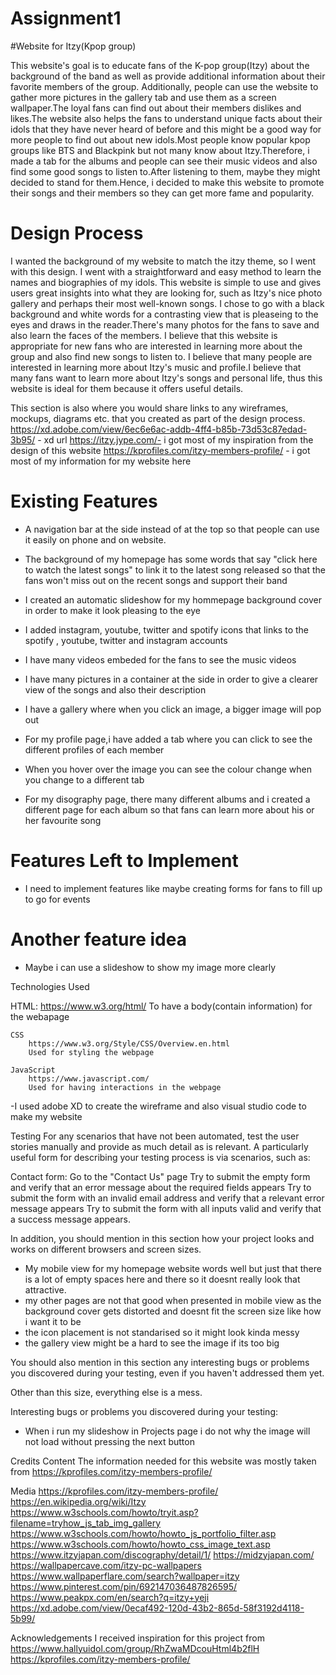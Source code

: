 # Assignment1

#Website for Itzy(Kpop group)

This website's goal is to educate fans of the K-pop group(Itzy) about the background of the band as well as provide additional information about their favorite members of the group. Additionally, people can use the website to gather more pictures in the gallery tab and use them as a screen wallpaper.The loyal fans can find out about their members dislikes and likes.The website also helps the fans to understand unique facts about their idols that they have never heard of before and this might be a good way for more people to find out about new idols.Most people know popular kpop groups like BTS and Blackpink but not many know about Itzy.Therefore, i made a tab for the albums and people can see their music videos and also find some good songs to listen to.After listening to them, maybe they might decided to stand for them.Hence, i decided to make this website to promote their songs and their members so they can get more fame and popularity.

# Design Process

I wanted the background of my website to match the itzy theme, so I went with this design. I went with a straightforward and easy method to learn the names and biographies of my idols. This website is simple to use and gives users great insights into what they are looking for, such as Itzy's nice photo gallery and perhaps their most well-known songs. I chose to go with a black background and white words for a contrasting view that is pleaseing to the eyes and draws in the reader.There's many photos for the fans to save and also learn the faces of the members. I believe that this website is appropriate for new fans who are interested in learning more about the group and also find new songs to listen to. I believe that many people are interested in learning more about Itzy's music and profile.I believe that many fans want to learn more about Itzy's songs and personal life, thus this website is ideal for them because it offers useful details.

This section is also where you would share links to any wireframes, mockups, diagrams etc. that you created as part of the design process.
https://xd.adobe.com/view/6ec6e6ac-addb-4ff4-b85b-73d53c87edad-3b95/ - xd url
https://itzy.jype.com/- i got most of my inspiration from the design of this website
https://kprofiles.com/itzy-members-profile/ - i got most of my information for my website here

# Existing Features

- A navigation bar at the side instead of at the top so that people can use it easily on phone and on website.

- The background of my homepage has some words that say "click here to watch the latest songs" to link it to the latest song released so that the fans won't miss out on the recent songs and support their band

- I created an automatic slideshow for my hommepage background cover in order to make it look pleasing to the eye

- I added instagram, youtube, twitter and spotify icons that links to the spotify , youtube, twitter and instagram accounts

- I have many videos embeded for the fans to see the music videos

- I have many pictures in a container at the side in order to give a clearer view of the songs and also their description

- I have a gallery where when you click an image, a bigger image will pop out

- For my profile page,i have added a tab where you can click to see the different profiles of each member

- When you hover over the image you can see the colour change when you change to a different tab

- For my disography page, there many different albums and i created a different page for each album so that fans can learn
  more about his or her favourite song

# Features Left to Implement

- I need to implement features like maybe creating forms for fans to fill up to go for events

# Another feature idea

- Maybe i can use a slideshow to show my image more clearly

Technologies Used

HTML:
https://www.w3.org/html/
To have a body(contain information) for the webapage

    CSS
        https://www.w3.org/Style/CSS/Overview.en.html
        Used for styling the webpage

    JavaScript
        https://www.javascript.com/
        Used for having interactions in the webpage

-I used adobe XD to create the wireframe and also visual studio code to make my website

Testing
For any scenarios that have not been automated, test the user stories manually and provide as much detail as is relevant. A particularly useful form for describing your testing process is via scenarios, such as:

Contact form:
Go to the "Contact Us" page
Try to submit the empty form and verify that an error message about the required fields appears
Try to submit the form with an invalid email address and verify that a relevant error message appears
Try to submit the form with all inputs valid and verify that a success message appears.

In addition, you should mention in this section how your project looks and works on different browsers and screen sizes.

- My mobile view for my homepage website words well but just that there is a lot of empty spaces here and there so it doesnt really look that attractive.
- my other pages are not that good when presented in mobile view as the background cover gets distorted and doesnt fit the screen size like how i want it to be
- the icon placement is not standarised so it might look kinda messy
- the gallery view might be a hard to see the image if its too big

You should also mention in this section any interesting bugs or problems you discovered during your testing, even if you haven't addressed them yet.

Other than this size, everything else is a mess.

Interesting bugs or problems you discovered during your testing:

- When i run my slideshow in Projects page i do not why the image will not load without pressing the next button

Credits
Content
The information needed for this website was mostly taken from https://kprofiles.com/itzy-members-profile/

Media
https://kprofiles.com/itzy-members-profile/
https://en.wikipedia.org/wiki/Itzy
https://www.w3schools.com/howto/tryit.asp?filename=tryhow_js_tab_img_gallery
https://www.w3schools.com/howto/howto_js_portfolio_filter.asp
https://www.w3schools.com/howto/howto_css_image_text.asp
https://www.itzyjapan.com/discography/detail/1/
https://midzyjapan.com/
https://wallpapercave.com/itzy-pc-wallpapers
https://www.wallpaperflare.com/search?wallpaper=itzy
https://www.pinterest.com/pin/692147036487826595/
https://www.peakpx.com/en/search?q=itzy+yeji
https://xd.adobe.com/view/0ecaf492-120d-43b2-865d-58f3192d4118-5b99/

Acknowledgements
I received inspiration for this project from https://www.hallyuidol.com/group/RhZwaMDcouHtml4b2flH
https://kprofiles.com/itzy-members-profile/
